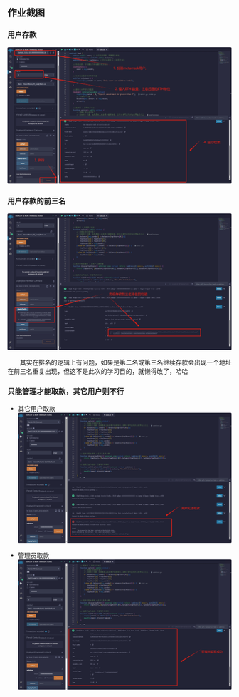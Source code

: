 ## 作业截图

### 用户存款
![avatar](https://raw.githubusercontent.com/Sword20140414/openspace/main/homeworks/03_Bank/img/1-1.png)

### 用户存款的前三名
![avatar](https://raw.githubusercontent.com/Sword20140414/openspace/main/homeworks/03_Bank/img/1-2.png)

&emsp;&emsp;其实在排名的逻辑上有问题，如果是第二名或第三名继续存款会出现一个地址在前三名重复出现，但这不是此次的学习目的，就懒得改了，哈哈

### 只能管理才能取款，其它用户则不行

- 其它用户取款
![avatar](https://raw.githubusercontent.com/Sword20140414/openspace/main/homeworks/03_Bank/img/1-3.png)

- 管理员取款
![avatar](https://raw.githubusercontent.com/Sword20140414/openspace/main/homeworks/03_Bank/img/1-4.png)

